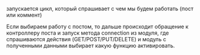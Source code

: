 запускается цикл, который спрашивает с чем мы будем работать (пост или коммент)

Если выбираем работу с постом, то дальше происходит обращение к контроллеру поста и запуск метода connection из модуля, где
спрашиваются действия (GET/POST/PUT/DELETE) и модуль с полученными данными выбирает какую функцию активировать.

